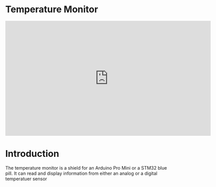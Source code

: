 # Temperature Monitor

<iframe id="ytplayer" type="text/html" width="640" height="360" src="https://www.youtube.com/embed/video?LqRSSkQW6FU&autoplay=0&origin=http://hammeshacks.com" frameborder="0" allowfullscreen></iframe>

# Introduction
The temperature monitor is a shield for an Arduino Pro Mini or a STM32 blue pill. It can read and display information from either an analog or a digital temperatuer sensor 
